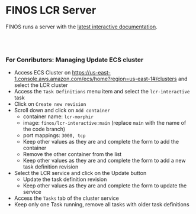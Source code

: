 # FINOS LCR Server

FINOS runs a server with the [latest interactive documentation](https://lcr-interactive.finos.org/).

<br/><br/>

### For Conributors: Managing Update ECS cluster
- Access ECS Cluster on https://us-east-1.console.aws.amazon.com/ecs/home?region=us-east-1#/clusters and select the LCR cluster
- Access the `Task Definitions` menu item and select the `lcr-interactive` task
- Click on `Create new revision`
- Scroll down and click on `Add container`
    - container name: `lcr-morphir`
    - image: `finos/lcr-interactive:main` (replace `main` with the name of the code branch)
    - port mappings: `3000, tcp`
    - Keep other values as they are and complete the form to add the container
    - Remove the other container from the list
    - Keep other values as they are and complete the form to add a new task definition revision
- Select the LCR service and click on the Update button
    - Update the task definition revision
    - Keep other values as they are and complete the form to update the service
- Access the `Tasks` tab of the cluster service
- Keep only one Task running, remove all tasks with older task definitions
